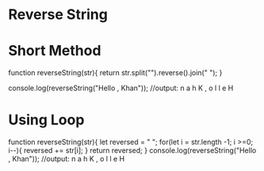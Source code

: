 # Reverse String

 # Short Method 

function reverseString(str){
return str.split("").reverse().join(" ");
}

console.log(reverseString("Hello  , Khan")); //output: n a h K   ,   o l l e H

# Using Loop

function reverseString(str){
    let reversed = " ";
    for(let i = str.length -1; i >=0; i--){
reversed  += str[i];
    }
    return reversed;
}
console.log(reverseString("Hello  , Khan")); //output: n a h K   ,   o l l e H